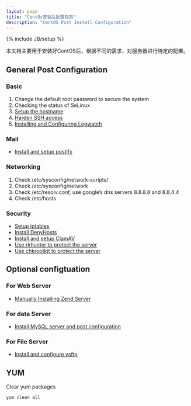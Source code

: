 ```yaml
---
layout: page
title: "CentOs安装后配置指南"
description: "CentOS Post Install Configuration"
---
```

{% include JB/setup %}

本文档主要用于安装好CentOS后，根据不同的需求，对服务器进行特定的配置。

## General Post Configuration

### Basic

1. Change the default root password to secure the system
2. Checking the status of SeLinux
3. [Setup the hostname](/Linux/how-to-change-the-server-hostname-on-centos/)
4. [Harden SSH access](/Linux/harden-ssh-access-on-centos/)
5. [Installing and Configuring Logwatch](/Linux/how-to-installing-and-configuring-logwatch-on-linux/)

### Mail

- [Install and setup postifx](/Linux/how-to-setup-postfix-on-centos/)

### Networking

1. Check /etc/sysconfig/network-scripts/
2. Check /etc/sysconfig/network
3. Check /etc/resolv.conf, use google’s dns servers 8.8.8.8 and 8.8.4.4
4. Check /etc/hosts


### Security

- [Setup iptables](/Linux/iptables-init-script/)
- [Install DenyHosts](/Linux/how-to-install-denyhosts-on-linux/)
- [Install and setup ClamAV](/Linux/how-to-setup-clamav-on-linux/)
- [Use rkhunter to protect the server](/Linux/howto-use-rkhunter-to-protect-the-server/)
- [Use chkrootkit to protect the server](/Linux/howto-use-chkrootkit-to-protect-the-server/)

## Optional configtuation

### For Web Server

- [Manually Installing Zend Server](/Linux/manually-installing-zend-server/)

### For data Server

- [Install MySQL server and post configuration](/MySQL/how-to-install-mysql-on-linux/)

### For File Server

- [Install and configure vsftp](/Linux/how-to-install-and-configure-vsftp-on-centos/)

## YUM

Clear yum packages

	yum clean all
